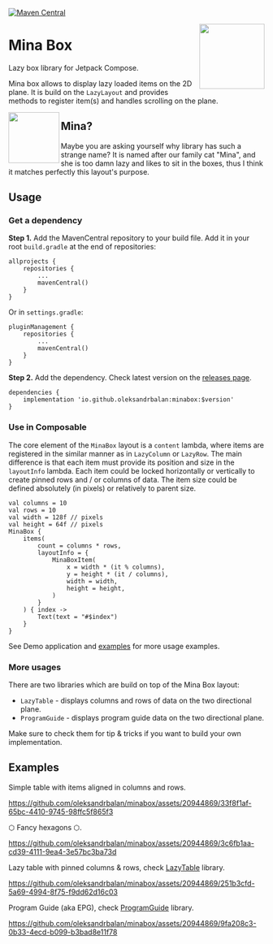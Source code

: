 [![Maven Central](https://img.shields.io/maven-central/v/io.github.oleksandrbalan/minabox.svg?label=Maven%20Central)](https://central.sonatype.com/artifact/io.github.oleksandrbalan/minabox)

<img align="right" width="128" src="https://github.com/oleksandrbalan/minabox/assets/20944869/d473fe40-3f12-4be8-96e5-ffcb4b7c4082">

# Mina Box

Lazy box library for Jetpack Compose.

Mina box allows to display lazy loaded items on the 2D plane. It is build on the `LazyLayout` and provides methods to register item(s) and handles scrolling on the plane.

<img align="left" width="100" src="https://github.com/oleksandrbalan/minabox/assets/20944869/0712e770-7ba3-4316-802a-c0f5feaa7d22">

## Mina?

Maybe you are asking yourself why library has such a strange name? It is named after our family cat "Mina", and she is too damn lazy and likes to sit in the boxes, thus I think it matches perfectly this layout's purpose.

## Usage

### Get a dependency

**Step 1.** Add the MavenCentral repository to your build file.
Add it in your root `build.gradle` at the end of repositories:
```
allprojects {
    repositories {
        ...
        mavenCentral()
    }
}
```

Or in `settings.gradle`:
```
pluginManagement {
    repositories {
        ...
        mavenCentral()
    }
}
```

**Step 2.** Add the dependency.
Check latest version on the [releases page](https://github.com/oleksandrbalan/minabox/releases).
```
dependencies {
    implementation 'io.github.oleksandrbalan:minabox:$version'
}
```

### Use in Composable

The core element of the `MinaBox` layout is a `content` lambda, where items are registered in the similar manner as in `LazyColumn` or `LazyRow`. The main difference is that each item must provide its position and size in the `layoutInfo` lambda. Each item could be locked horizontally or vertically to create pinned rows and / or columns of data. The item size could be defined absolutely (in pixels) or relatively to parent size.

```
val columns = 10
val rows = 10
val width = 128f // pixels
val height = 64f // pixels
MinaBox {
    items(
        count = columns * rows,
        layoutInfo = {
            MinaBoxItem(
                x = width * (it % columns),
                y = height * (it / columns),
                width = width,
                height = height,
            )
        }
    ) { index ->
        Text(text = "#$index")
    }
}
```

See Demo application and [examples](demo/src/main/kotlin/eu/wewox/minabox/screens) for more usage examples.

### More usages

There are two libraries which are build on top of the Mina Box layout:
* `LazyTable` - displays columns and rows of data on the two directional plane.
* `ProgramGuide` - displays program guide data on the two directional plane.

Make sure to check them for tip & tricks if you want to build your own implementation.

## Examples

Simple table with items aligned in columns and rows.

https://github.com/oleksandrbalan/minabox/assets/20944869/33f8f1af-65bc-4410-9745-98ffc5f865f3

⬡ Fancy hexagons ⬡. 

https://github.com/oleksandrbalan/minabox/assets/20944869/3c6fb1aa-cd39-4111-9ea4-3e57bc3ba73d

Lazy table with pinned columns & rows, check [LazyTable](https://github.com/oleksandrbalan/lazytable) library.

https://github.com/oleksandrbalan/minabox/assets/20944869/251b3cfd-5a69-4994-8f75-f9dd62d16c03

Program Guide (aka EPG), check [ProgramGuide](https://github.com/oleksandrbalan/programguide) library.

https://github.com/oleksandrbalan/minabox/assets/20944869/9fa208c3-0b33-4ecd-b099-b3bad8e11f78
